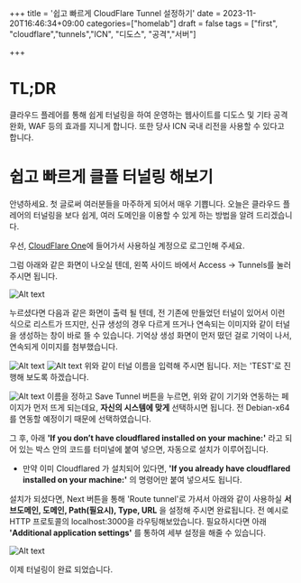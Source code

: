 +++
title = '쉽고 빠르게 CloudFlare Tunnel 설정하기'
date = 2023-11-20T16:46:34+09:00
categories=["homelab"]
draft = false
tags = ["first", "cloudflare","tunnels","ICN", "디도스", "공격","서버"]

+++

# TL;DR

클라우드 플레어를 통해 쉽게 터널링을 하여 운영하는 웹사이트를 디도스 및 기타 공격 완화, WAF 등의 효과를 지니게 합니다. 또한 당사 ICN 국내 리전을 사용할 수 있다고 합니다.

# 쉽고 빠르게 클플 터널링 해보기

안녕하세요. 첫 글로써 여러분들을 마주하게 되어서 매우 기쁩니다.
오늘은 클라우드 플레어의 터널링을 보다 쉽게, 여러 도메인을 이용할 수 있게 하는 방법을 알려 드리겠습니다.

우선, [CloudFlare One](https://one.dash.cloudflare.com/)에 들어가서 사용하실 계정으로 로그인해 주세요.

그럼 아래와 같은 화면이 나오실 텐데, 왼쪽 사이드 바에서 Access -> Tunnels를 눌러주시면 됩니다.

![Alt text](https://cdn.jsdelivr.net/gh/sverdev/blog.sver.dev@latest/blog/static/img/post/easy_to_cloudflare_tunnels/easy_to_cloudflare_tunnels-image-1.png)

누르셨다면 다음과 같은 화면이 출력 될 텐데, 전 기존에 만들었던 터널이 있어서 이런 식으로 리스트가 뜨지만, 신규 생성의 경우 다르게 뜨거나 연속되는 이미지와 같이 터널을 생성하는 창이 바로 뜰 수 있습니다. 기억상 생성 화면이 먼저 떴던 걸로 기억이 나서, 연속되게 이미지를 첨부했습니다.

![Alt text](https://cdn.jsdelivr.net/gh/sverdev/blog.sver.dev@latest/blog/static/img/post/easy_to_cloudflare_tunnels/easy_to_cloudflare_tunnels-image-2.png)
![Alt text](https://cdn.jsdelivr.net/gh/sverdev/blog.sver.dev@latest/blog/static/img/post/easy_to_cloudflare_tunnels/easy_to_cloudflare_tunnels-image-3.png)
위와 같이 터널 이름을 입력해 주시면 됩니다. 저는 'TEST'로 진행해 보도록 하겠습니다.

![Alt text](https://cdn.jsdelivr.net/gh/sverdev/blog.sver.dev@latest/blog/static/img/post/easy_to_cloudflare_tunnels/easy_to_cloudflare_tunnels-image-4.png)
이름을 정하고 Save Tunnel 버튼을 누르면, 위와 같이 기기와 연동하는 페이지가 먼저 뜨게 되는데요, **자신의 시스템에 맞게** 선택하시면 됩니다. 전 Debian-x64를 연동할 예정이기 때문에 선택하였습니다.

그 후, 아래 **'If you don’t have cloudflared installed on your machine:'** 라고 되어 있는 박스 안의 코드를 터미널에 붙여 넣으면, 자동으로 설치가 이루어집니다.

- 만약 이미 Cloudflared 가 설치되어 있다면, **'If you already have cloudflared installed on your machine:'** 의 명령어만 붙여 넣으셔도 됩니다.

설치가 되셨다면, Next 버튼을 통해 'Route tunnel'로 가셔서 아래와 같이 사용하실 **서브도메인, 도메인, Path(필요시), Type, URL** 을 설정해 주시면 완료됩니다. 전 예시로 HTTP 프로토콜의 localhost:3000을 라우팅해보았습니다. 필요하시다면 아래 **'Additional application settings'** 를 통하여 세부 설정을 해줄 수 있습니다.

![Alt text](https://cdn.jsdelivr.net/gh/sverdev/blog.sver.dev@latest/blog/static/img/post/easy_to_cloudflare_tunnels/easy_to_cloudflare_tunnels-image-5.png)

이제 터널링이 완료 되었습니다.

